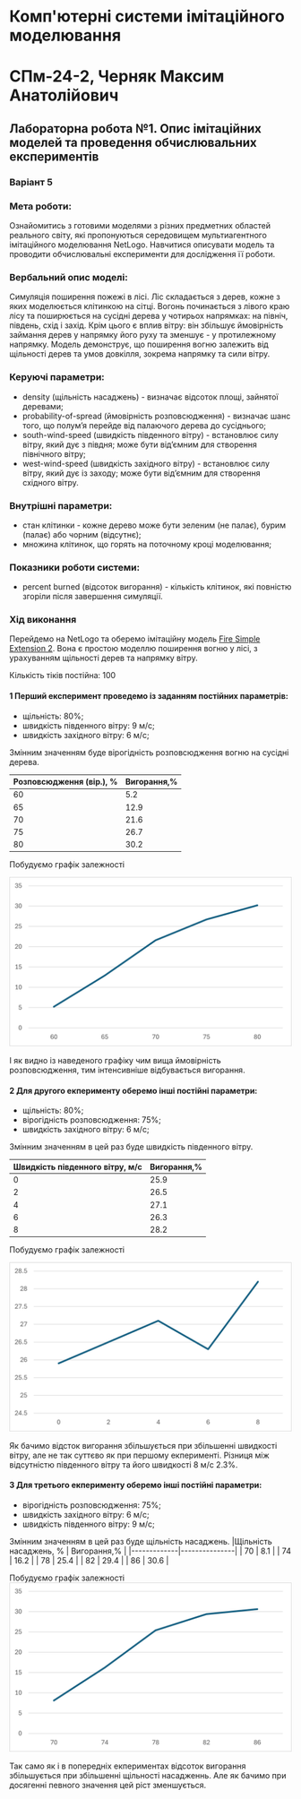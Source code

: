 # Комп'ютерні системи імітаційного моделювання

# СПм-24-2, Черняк Максим Анатолійович

## Лабораторна робота №1. Опис імітаційних моделей та проведення обчислювальних експериментів

### Варіант 5

### Мета роботи: 
Ознайомитись з готовими моделями з різних предметних областей реального світу, які пропонуються середовищем мультиагентного імітаційного моделювання NetLogo. Навчитися описувати модель та проводити обчислювальні експерименти для дослідження її роботи.

### Вербальний опис моделі:
Симуляція поширення пожежі в лісі. Ліс складається з дерев, кожне з яких моделюється клітинкою на сітці. Вогонь починається з лівого краю лісу та поширюється на сусідні дерева у чотирьох напрямках: на північ, південь, схід і захід. Крім цього є вплив вітру: він збільшує ймовірність займання дерев у напрямку його руху та зменшує - у протилежному напрямку. Модель демонструє, що поширення вогню залежить від щільності дерев та умов довкілля, зокрема напрямку та сили вітру.

### Керуючі параметри:
- density (щільність насаджень) - визначає відсоток площі, зайнятої деревами;
- probability-of-spread (ймовірність розповсюдження) - визначає шанс того, що полум’я перейде від палаючого дерева до сусіднього;
- south-wind-speed (швидкість південного вітру) - встановлює силу вітру, який дує з півдня; може бути від’ємним для створення північного вітру;
- west-wind-speed (швидкість західного вітру) - встановлює силу вітру, який дує із заходу; може бути від’ємним для створення східного вітру.

### Внутрішні параметри:
- стан клітинки - кожне дерево може бути зеленим (не палає), бурим (палає) або чорним (відсутнє);
- множина клітинок, що горять на поточному кроці моделювання;

### Показники роботи системи:
- percent burned (відсоток вигорання) - кількість клітинок, які повністю згоріли після завершення симуляції.

### Хід виконання
Перейдемо на NetLogo та оберемо імітаційну модель  [Fire Simple Extension 2](https://www.netlogoweb.org/launch#https://www.netlogoweb.org/assets/modelslib/IABM%20Textbook/chapter%203/Fire%20Extensions/Fire%20Simple%20Extension%202.nlogox). Вона є простою моделлю поширення вогню у лісі, з урахуванням щільності дерев та напрямку вітру.

Кількість тіків постійна: 100

#### 1 Перший експеримент проведемо із заданням постійних параметрів: 
- щільність: 80%;
- швидкість південного вітру: 9 м/c;
- швидкість західного вітру: 6 м/c;

Змінним значенням буде вірогідність розповсюдження вогню на сусідні дерева.

|Розповсюдження (вір.), % | Вигорання,% |
|-------------|---------------|
| 60 | 5.2 |
| 65 | 12.9 |
| 70 | 21.6 |
| 75 | 26.7 |
| 80 | 30.2 |

Побудуємо графік залежності

![image](images/graph_exp1.png)

І як видно із наведеного графіку чим вища ймовірність розповсюдження, тим інтенсивніше відбувається вигорання.

#### 2 Для другого екперименту оберемо інші постійні параметри: 
- щільність: 80%;
- вірогідність розповсюдження: 75%; 
- швидкість західного вітру: 6 м/c;

Змінним значенням в цей раз буде швидкість південного вітру.

|Швидкість південного вітру, м/c | Вигорання,% |
|-------------|---------------|
| 0 | 25.9 |
| 2 | 26.5 |
| 4 | 27.1 |
| 6 | 26.3 |
| 8 | 28.2 |

Побудуємо графік залежності

![image](images/graph_exp2.png)

Як бачимо відсток вигорання збільшується при збільшенні швидкості вітру, але не так суттєво як при першому екперименті. Різниця між відсутністю південного вітру та його швидкості 8 м/c 2.3%.

#### 3 Для третього екперименту оберемо інші постійні параметри: 
- вірогідність розповсюдження: 75%; 
- швидкість західного вітру: 6 м/c;
- швидкість південного вітру: 9 м/c;

Змінним значенням в цей раз буде щільність насаджень.
|Щільність насаджень, % | Вигорання,% |
|-------------|---------------|
| 70 | 8.1 |
| 74 | 16.2 |
| 78 | 25.4 |
| 82 | 29.4 |
| 86 | 30.6 |

Побудуємо графік залежності
![image](images/graph_exp3.png)

Так само як і в попередніх екпериментах відсоток вигорання збільшується при збільшенні щільності насадженнь. Але як бачимо при досягенні певного значення цей ріст зменшується.